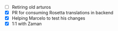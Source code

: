* [ ] Retiring old arturos  
* [x] PR for consuming Rosetta translations in backend
* [x] Helping Marcelo to test his changes
* [x] 1:1 with Zaman
